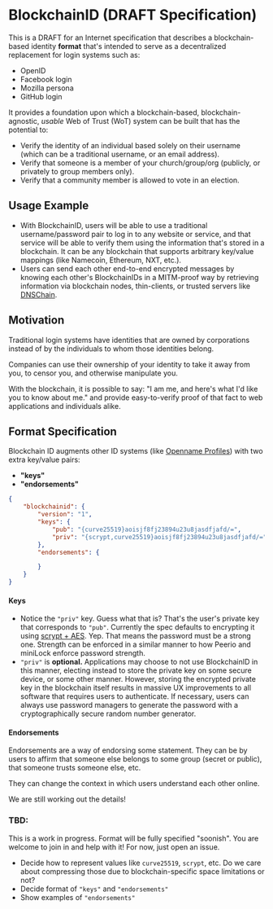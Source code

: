 # BlockchainID (DRAFT Specification)

This is a DRAFT for an Internet specification that describes a blockchain-based identity __format__ that's intended to serve as a decentralized replacement for login systems such as:

- OpenID
- Facebook login
- Mozilla persona
- GitHub login

It provides a foundation upon which a blockchain-based, blockchain-agnostic, *usable* Web of Trust (WoT) system can be built that has the potential to:

- Verify the identity of an individual based solely on their username (which can be a traditional username, or an email address).
- Verify that someone is a member of your church/group/org (publicly, or privately to group members only).
- Verify that a community member is allowed to vote in an election.

## Usage Example

- With BlockchainID, users will be able to use a traditional username/password pair to log in to any website or service, and that service will be able to verify them using the information that's stored in a blockchain. It can be any blockchain that supports arbitrary key/value mappings (like Namecoin, Ethereum, NXT, etc.).
- Users can send each other end-to-end encrypted messages by knowing each other's BlockchainIDs in a MITM-proof way by retrieving information via blockchain nodes, thin-clients, or trusted servers like [DNSChain](https://github.com/okTurtles/dnschain).

## Motivation

Traditional login systems have identities that are owned by corporations instead of by the individuals to whom those identities belong.

Companies can use their ownership of your identity to take it away from you, to censor you, and otherwise manipulate you.

With the blockchain, it is possible to say: "I am me, and here's what I'd like you to know about me." and provide easy-to-verify proof of that fact to web applications and individuals alike.

## Format Specification

Blockchain ID augments other ID systems (like [Openname Profiles](https://github.com/openname/openname-specifications)) with two extra key/value pairs:

- __"keys"__
- __"endorsements"__

```json
{
    "blockchainid": {
        "version": "1",
        "keys": {
            "pub": "{curve25519}aoisjf8fj23894u23u8jasdfjafd/=",
            "priv": "{scrypt,curve25519}aoisjf8fj23894u23u8jasdfjafd/="
        },
        "endorsements": {

        }
    }
}
```

#### Keys

- Notice the `"priv"` key. Guess what that is? That's the user's private key that corresponds to `"pub"`. Currently the spec defaults to encrypting it using [scrypt + AES](https://www.tarsnap.com/scrypt.html). Yep. That means the password must be a strong one. Strength can be enforced in a similar manner to how Peerio and miniLock enforce password strength.
- `"priv"` is __optional.__ Applications may choose to not use BlockchainID in this manner, electing instead to store the private key on some secure device, or some other manner. However, storing the encrypted private key in the blockchain itself results in massive UX improvements to all software that requires users to authenticate. If necessary, users can always use password managers to generate the password with a cryptographically secure random number generator.

#### Endorsements

Endorsements are a way of endorsing some statement. They can be by users to affirm that someone else belongs to some group (secret or public), that someone trusts someone else, etc.

They can change the context in which users understand each other online.

We are still working out the details!

### TBD:

This is a work in progress. Format will be fully specified "soonish". You are welcome to join in and help with it! For now, just open an issue.

- Decide how to represent values like `curve25519`, `scrypt`, etc. Do we care about compressing those due to blockchain-specific space limitations or not?
- Decide format of `"keys"` and `"endorsements"`
- Show examples of `"endorsements"`